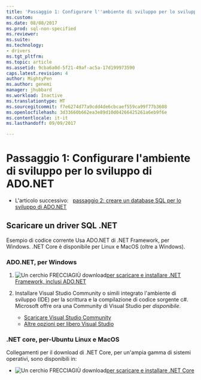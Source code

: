```yaml
---
title: 'Passaggio 1: Configurare l''ambiente di sviluppo per lo sviluppo di ADO.NET | Documenti Microsoft'
ms.custom: 
ms.date: 08/08/2017
ms.prod: sql-non-specified
ms.reviewer: 
ms.suite: 
ms.technology:
- drivers
ms.tgt_pltfrm: 
ms.topic: article
ms.assetid: 9cba6a0d-5f21-49af-ac5a-17d199973590
caps.latest.revision: 4
author: MightyPen
ms.author: genemi
manager: jhubbard
ms.workload: Inactive
ms.translationtype: MT
ms.sourcegitcommit: f7e6274d77a9cdd4de6cbcaef559ca99f77b3608
ms.openlocfilehash: 3d33660b662ea3e89d10d04266425261a6eb9f6e
ms.contentlocale: it-it
ms.lasthandoff: 09/09/2017

---
```

# <a name="step-1-configure-development-environment-for-adonet-development"></a>Passaggio 1: Configurare l'ambiente di sviluppo per lo sviluppo di ADO.NET

- L'articolo successivo:&nbsp;&nbsp;&nbsp;[passaggio 2: creare un database SQL per lo sviluppo di ADO.NET](step-2-create-a-sql-database-for-ado-net-development.md)  

## <a name="download-a-net-sql-driver"></a>Scaricare un driver SQL .NET

Esempio di codice corrente Usa ADO.NET di .NET Framework, per Windows. .NET Core è disponibile per Linux e MacOS (oltre a Windows).

### <a name="adonet-for-windows"></a>ADO.NET, per Windows

1. ![Un cerchio FRECCIAGIÙ download](../../ssdt/media/download.png)[per scaricare e installare .NET Framework, inclusi ADO.NET](../sql-connection-libraries.md#anchor-20-drivers-relational-access)

2. Installare Visual Studio Community o simili integrato l'ambiente di sviluppo (IDE) per la scrittura e la compilazione di codice sorgente c#. Microsoft offre ora una Community di Visual Studio per *disponibile*.  
    - [Scaricare Visual Studio Community](http://www.visualstudio.com/products/visual-studio-community-vs)  
    - [Altre opzioni per libero Visual Studio](http://www.visualstudio.com/products/free-developer-offers-vs.aspx)  


### <a name="net-core-for-linux-ubuntu-and-macos"></a>.NET core, per-Ubuntu Linux e MacOS

Collegamenti per il download di .NET Core, per un'ampia gamma di sistemi operativi, sono disponibili in:

- ![Un cerchio FRECCIAGIÙ download](../../ssdt/media/download.png)[per scaricare e installare .NET Core](../sql-connection-libraries.md#anchor-20-drivers-relational-access)

